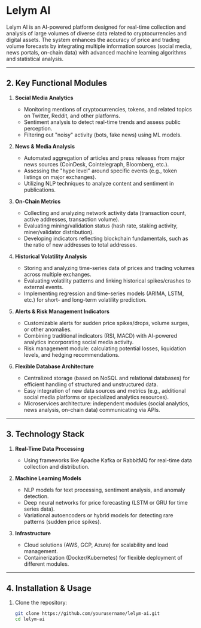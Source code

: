 # Lelym AI  

Lelym AI is an AI-powered platform designed for real-time collection and analysis of large volumes of diverse data related to cryptocurrencies and digital assets. The system enhances the accuracy of price and trading volume forecasts by integrating multiple information sources (social media, news portals, on-chain data) with advanced machine learning algorithms and statistical analysis.  

---  

## 2. Key Functional Modules  

1. **Social Media Analytics**  
   - Monitoring mentions of cryptocurrencies, tokens, and related topics on Twitter, Reddit, and other platforms.  
   - Sentiment analysis to detect real-time trends and assess public perception.  
   - Filtering out "noisy" activity (bots, fake news) using ML models.  

2. **News & Media Analysis**  
   - Automated aggregation of articles and press releases from major news sources (CoinDesk, Cointelegraph, Bloomberg, etc.).  
   - Assessing the "hype level" around specific events (e.g., token listings on major exchanges).  
   - Utilizing NLP techniques to analyze content and sentiment in publications.  

3. **On-Chain Metrics**  
   - Collecting and analyzing network activity data (transaction count, active addresses, transaction volume).  
   - Evaluating mining/validation status (hash rate, staking activity, miner/validator distribution).  
   - Developing indicators reflecting blockchain fundamentals, such as the ratio of new addresses to total addresses.  

4. **Historical Volatility Analysis**  
   - Storing and analyzing time-series data of prices and trading volumes across multiple exchanges.  
   - Evaluating volatility patterns and linking historical spikes/crashes to external events.  
   - Implementing regression and time-series models (ARIMA, LSTM, etc.) for short- and long-term volatility prediction.  

5. **Alerts & Risk Management Indicators**  
   - Customizable alerts for sudden price spikes/drops, volume surges, or other anomalies.  
   - Combining traditional indicators (RSI, MACD) with AI-powered analytics incorporating social media activity.  
   - Risk management module: calculating potential losses, liquidation levels, and hedging recommendations.  

6. **Flexible Database Architecture**  
   - Centralized storage (based on NoSQL and relational databases) for efficient handling of structured and unstructured data.  
   - Easy integration of new data sources and metrics (e.g., additional social media platforms or specialized analytics resources).  
   - Microservices architecture: independent modules (social analytics, news analysis, on-chain data) communicating via APIs.  

---  

## 3. Technology Stack  

1. **Real-Time Data Processing**  
   - Using frameworks like Apache Kafka or RabbitMQ for real-time data collection and distribution.  

2. **Machine Learning Models**  
   - NLP models for text processing, sentiment analysis, and anomaly detection.  
   - Deep neural networks for price forecasting (LSTM or GRU for time series data).  
   - Variational autoencoders or hybrid models for detecting rare patterns (sudden price spikes).  

3. **Infrastructure**  
   - Cloud solutions (AWS, GCP, Azure) for scalability and load management.  
   - Containerization (Docker/Kubernetes) for flexible deployment of different modules.  

---  

## 4. Installation & Usage  

1. Clone the repository:  
   ```bash
   git clone https://github.com/yourusername/lelym-ai.git
   cd lelym-ai
